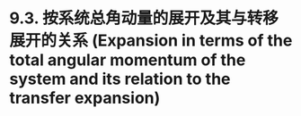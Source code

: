 # 9.3. 按系统总角动量的展开及其与转移展开的关系 (Expansion in terms of the total angular momentum of the system and its relation to the transfer expansion)
